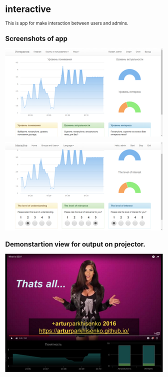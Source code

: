 # interactive
This is app for make interaction between users and admins.

## Screenshots of app

![New display](https://raw.githubusercontent.com/John316/interactive/1.0.0/images/intro3.png)

![New display](https://raw.githubusercontent.com/John316/interactive/1.0.0/images/intro4.png)

## Demonstartion view for output on projector.

![New display](https://raw.githubusercontent.com/John316/interactive/1.0.0/images/intro.png)
